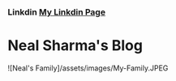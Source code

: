 ### Linkdin [My Linkdin Page](https://www.linkedin.com/feed/)

# **Neal Sharma's Blog**

![Neal's Family]/assets/images/My-Family.JPEG